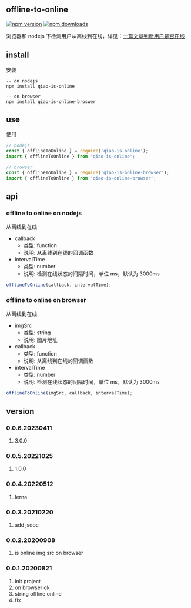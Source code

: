 ## offline-to-online

[![npm version](https://img.shields.io/npm/v/offline-to-online.svg?style=flat-square)](https://www.npmjs.org/package/offline-to-online)
[![npm downloads](https://img.shields.io/npm/dm/offline-to-online.svg?style=flat-square)](https://npm-stat.com/charts.html?package=offline-to-online)

浏览器和 nodejs 下检测用户从离线到在线，详见：[一篇文章判断用户是否在线](https://blog.insistime.com/is-online)

## install

安装

```shell
-- on nodejs
npm install qiao-is-online

-- on browser
npm install qiao-is-online-broswer
```

## use

使用

```javascript
// nodejs
const { offlineToOnline } = require('qiao-is-online');
import { offlineToOnline } from 'qiao-is-online';

// browser
const { offlineToOnline } = require('qiao-is-online-browser');
import { offlineToOnline } from 'qiao-is-online-browser';
```

## api

### offline to online on nodejs

从离线到在线

- callback
  - 类型: function
  - 说明: 从离线到在线的回调函数
- intervalTime
  - 类型: number
  - 说明: 检测在线状态的间隔时间，单位 ms，默认为 3000ms

```javascript
offlineToOnline(callback, intervalTime);
```

### offline to online on browser

从离线到在线

- imgSrc
  - 类型: string
  - 说明: 图片地址
- callback
  - 类型: function
  - 说明: 从离线到在线的回调函数
- intervalTime
  - 类型: number
  - 说明: 检测在线状态的间隔时间，单位 ms，默认为 3000ms

```javascript
offlineToOnline(imgSrc, callback, intervalTime);
```

## version

### 0.0.6.20230411

1. 3.0.0

### 0.0.5.20221025

1. 1.0.0

### 0.0.4.20220512

1. lerna

### 0.0.3.20210220

1. add jsdoc

### 0.0.2.20200908

1. is online img src on browser

### 0.0.1.20200821

1. init project
2. on browser ok
3. string offline online
4. fix
